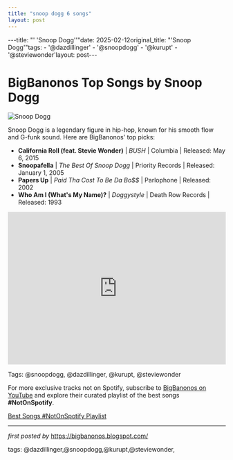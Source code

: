```yaml
---
title: "snoop dogg 6 songs"
layout: post
---
```

---title: "' 'Snoop Dogg''"date: 2025-02-12original_title: "'Snoop Dogg'"tags:  - '@dazdillinger'  - '@snoopdogg'  - '@kurupt'  - '@steviewonder'layout: post---<h1>BigBanonos Top Songs by Snoop Dogg</h1><img alt="Snoop Dogg" src="https://64.media.tumblr.com/0dfb563c7e4cd0533ba211f0433df313/9e6d164d061b7837-a7/s540x810/f5ee4b463b41d0189fb9623e4548269190580dba.png" /> <p>Snoop Dogg is a legendary figure in hip-hop, known for his smooth flow and G-funk sound. Here are BigBanonos' top picks:</p> <ul> <li><strong>California Roll (feat. Stevie Wonder)</strong> | <em>BUSH</em> | Columbia | Released: May 6, 2015</li> <li><strong>Snoopafella</strong> | <em>The Best Of Snoop Dogg</em> | Priority Records | Released: January 1, 2005</li> <li><strong>Papers Up</strong> | <em>Paid Tha Cost To Be Da Bo$$</em> | Parlophone | Released: 2002</li> <li><strong>Who Am I (What's My Name)?</strong> | <em>Doggystyle</em> | Death Row Records | Released: 1993</li></ul> <div> <iframe allow="autoplay; clipboard-write; encrypted-media; fullscreen; picture-in-picture" frameborder="0" height="352" loading="lazy" src="https://open.spotify.com/embed/playlist/4HDYtPJX7YxAqmAbwfBMsH?utm_source=generator" width="100%"></iframe></div><p>Tags: @snoopdogg, @dazdillinger, @kurupt, @steviewonder</p><!--Subscribe and Playlist Links--><div>    <p>For more exclusive tracks not on Spotify, subscribe to <a href="https://www.youtube.com/@BigBanonos" target="_blank">BigBanonos on YouTube</a> and explore their curated playlist of the best songs <strong>#NotOnSpotify</strong>.</p>    <p><a href="https://www.youtube.com/playlist?list=PLtuNtuTatqI0kFahUCbtbfenC_ET5O_tr" target="_blank">Best Songs #NotOnSpotify Playlist<br /></a></p></div><hr /><p><em>first posted by</em> <a href="https://bigbanonos.blogspot.com/" rel="noopener" target="_new">https://bigbanonos.blogspot.com/</a></p><p>tags: @dazdillinger,@snoopdogg,@kurupt,@steviewonder,</p>